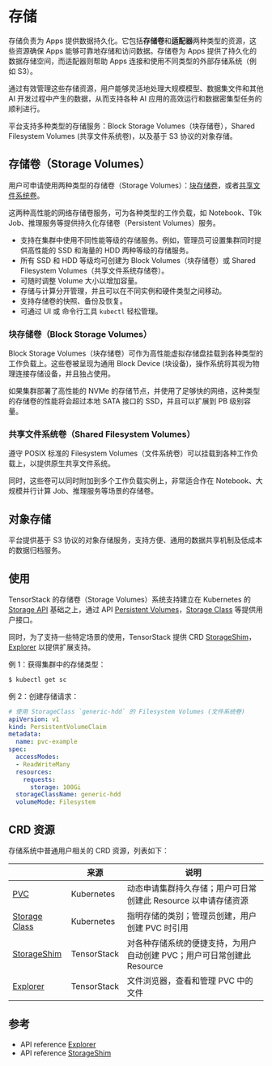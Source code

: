 # 存储

存储负责为 Apps 提供数据持久化。它包括**存储卷**和**适配器**两种类型的资源，这些资源确保 Apps 能够可靠地存储和访问数据。存储卷为 Apps 提供了持久化的数据存储空间，而适配器则帮助 Apps 连接和使用不同类型的外部存储系统（例如 S3）。

通过有效管理这些存储资源，用户能够灵活地处理大规模模型、数据集文件和其他 AI 开发过程中产生的数据，从而支持各种 AI 应用的高效运行和数据密集型任务的顺利进行。

平台支持多种类型的存储服务：Block Storage Volumes（块存储卷），Shared Filesystem Volumes (共享文件系统卷)，以及基于 S3 协议的对象存储。

## 存储卷（Storage Volumes）

用户可申请使用两种类型的存储卷（Storage Volumes）：[块存储卷](#块存储卷block-storage-volumes)，或者[共享文件系统卷](#共享文件系统卷shared-filesystem-volumes)。

这两种高性能的网络存储卷服务，可为各种类型的工作负载，如 Notebook、T9k Job、推理服务等提供持久化存储卷（Persistent Volumes）服务。

* 支持在集群中使用不同性能等级的存储服务。例如，管理员可设置集群同时提供高性能的 SSD 和海量的 HDD 两种等级的存储服务。
* 所有 SSD 和 HDD 等级均可创建为 Block Volumes（块存储卷）或 Shared Filesystem Volumes（共享文件系统存储卷）。
* 可随时调整 Volume 大小以增加容量。
* 存储与计算分开管理，并且可以在不同实例和硬件类型之间移动。
* 支持存储卷的快照、备份及恢复。
* 可通过 UI 或 命令行工具 `kubectl` 轻松管理。

### 块存储卷（Block Storage Volumes）

Block Storage Volumes（块存储卷）可作为高性能虚拟存储盘挂载到各种类型的工作负载上。这些卷被呈现为通用 Block Device (块设备)，操作系统将其视为物理连接存储设备，并且独占使用。

如果集群部署了高性能的 NVMe 的存储节点，并使用了足够快的网络，这种类型的存储卷的性能将会超过本地 SATA 接口的 SSD，并且可以扩展到 PB 级别容量。

### 共享文件系统卷（Shared Filesystem Volumes）

遵守 POSIX 标准的 Filesystem Volumes（文件系统卷）可以挂载到各种工作负载上，以提供原生共享文件系统。

同时，这些卷可以同时附加到多个工作负载实例上，非常适合作在 Notebook、大规模并行计算 Job、推理服务等场景的存储卷。

## 对象存储

平台提供基于 S3 协议的对象存储服务，支持方便、通用的数据共享机制及低成本的数据归档服务。

## 使用

TensorStack 的存储卷（Storage Volumes）系统支持建立在 Kubernetes 的 <a target="_blank" rel="noopener noreferrer" href="https://kubernetes.io/docs/concepts/storage/">Storage API</a> 基础之上，通过 API <a target="_blank" rel="noopener noreferrer" href="https://kubernetes.io/docs/concepts/storage/persistent-volumes/">Persistent Volumes</a>，<a target="_blank" rel="noopener noreferrer" href="https://kubernetes.io/docs/concepts/storage/storage-classes/">Storage Class</a> 等提供用户接口。

同时，为了支持一些特定场景的使用，TensorStack 提供 CRD [StorageShim](storageshim.md)，[Explorer]() 以提供扩展支持。

例 1：获得集群中的存储类型：

```bash
$ kubectl get sc
```

例 2：创建存储请求：

```yaml
# 使用 StorageClass `generic-hdd` 的 Filesystem Volumes (文件系统卷)
apiVersion: v1
kind: PersistentVolumeClaim
metadata:
  name: pvc-example
spec:
  accessModes:
  - ReadWriteMany
  resources:
    requests:
      storage: 100Gi
  storageClassName: generic-hdd
  volumeMode: Filesystem
```

## CRD 资源

存储系统中普通用户相关的 CRD 资源，列表如下：

|                                                                                                                                                    | 来源        | 说明                                                                    |
| -------------------------------------------------------------------------------------------------------------------------------------------------- | ----------- | ----------------------------------------------------------------------- |
| <a target="_blank" rel="noopener noreferrer" href="https://kubernetes.io/docs/concepts/storage/persistent-volumes/#persistentvolumeclaims">PVC</a> | Kubernetes  | 动态申请集群持久存储；用户可日常创建此 Resource 以申请存储资源          |
| <a target="_blank" rel="noopener noreferrer" href="https://kubernetes.io/docs/concepts/storage/storage-classes/">Storage Class</a>                 | Kubernetes  | 指明存储的类别；管理员创建，用户创建 PVC 时引用                         |
| [StorageShim](../../reference/api-reference/storageshim.md)                                                                                       | TensorStack | 对各种存储系统的便捷支持，为用户自动创建 PVC；用户可日常创建此 Resource |
| [Explorer](../../reference/api-reference/explorer.md)                                                                                             | TensorStack | 文件浏览器，查看和管理 PVC 中的文件                                     |

## 参考

* API reference [Explorer](../../reference/api-reference/explorer.md)
* API reference [StorageShim](../../reference/api-reference/storageshim.md)
